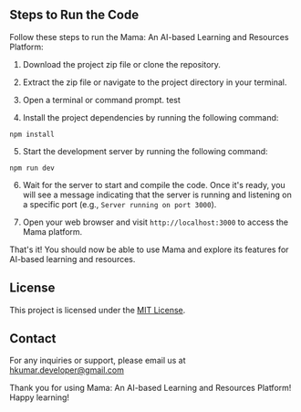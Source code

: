 ## Steps to Run the Code

Follow these steps to run the Mama: An AI-based Learning and Resources Platform:

1. Download the project zip file or clone the repository.

2. Extract the zip file or navigate to the project directory in your terminal.

3. Open a terminal or command prompt. test

4. Install the project dependencies by running the following command:

```shell
npm install
```

5. Start the development server by running the following command:

```shell
npm run dev
```

6. Wait for the server to start and compile the code. Once it's ready, you will see a message indicating that the server is running and listening on a specific port (e.g., `Server running on port 3000`).

7. Open your web browser and visit `http://localhost:3000` to access the Mama platform.

That's it! You should now be able to use Mama and explore its features for AI-based learning and resources.

## License

This project is licensed under the [MIT License](https://opensource.org/licenses/MIT).

## Contact

For any inquiries or support, please email us at hkumar.developer@gmail.com

Thank you for using Mama: An AI-based Learning and Resources Platform! Happy learning!

